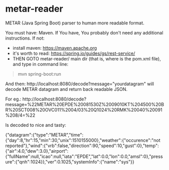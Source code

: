 # metar-reader
METAR (Java Spring Boot) parser to human more readable format.

You must have: Maven. If You have, You probably don't need any additional instructions.
If not:
- install maven: https://maven.apache.org
- it's worth to read: https://spring.io/guides/gs/rest-service/
- THEN GOTO metar-reader/ main dir (that is, where is the pom.xml file), and type in command line:
>mvn spring-boot:run

And then: 
http://localhost:8080/decode?message="yourdatagram"
will decode METAR datagram and return back readable JSON.

For eg.: http://localhost:8080/decode?message=%22METAR%20EPDE%20081530Z%2009010KT%204500%20BR%20SCT008%20OVC011%2004/03%20Q1024%20RMK%20040%20091%208/4=%22

Is decoded to nice and tasty:

{"datagram":{"type":"METAR","time":{"day":8,"hr":15,"min":30,"unix":1510155000},"weather":{"occurence":"not reported"},"wind":{"vrb":false,"direction":90,"speed":10,"gust":0},"temp":{"air":4.0,"dew":3.0},"airport":{"fullName":null,"icao":null,"iata":"EPDE","lat":0.0,"lon":0.0,"amsl":0},"pressure":{"qnh":1024}},"ver":0.1025,"systemInfo":{"name":"sys"}}
